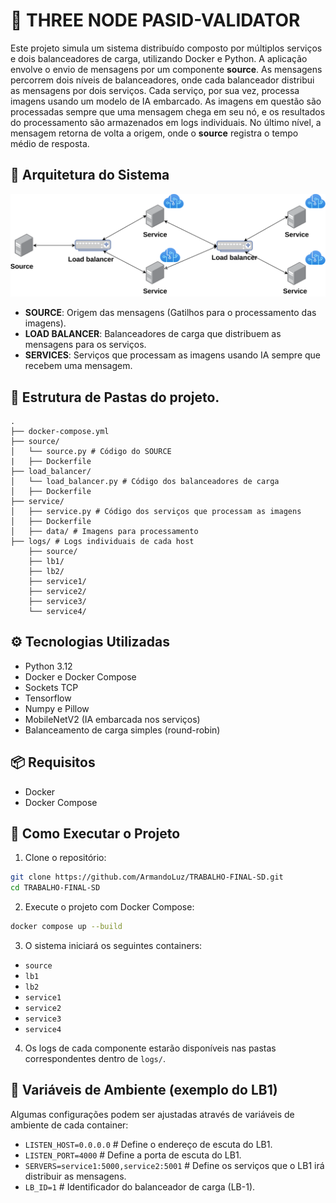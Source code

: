 # 🧠 THREE NODE PASID-VALIDATOR

Este projeto simula um sistema distribuído composto por múltiplos serviços e 
dois balanceadores de carga, utilizando Docker e Python. A aplicação envolve o 
envio de mensagens por um componente **source**. As mensagens percorrem dois níveis 
de balanceadores, onde cada balanceador distribui as mensagens por dois serviços.
Cada serviço, por sua vez, processa imagens usando um modelo de IA embarcado. As imagens em
questão são processadas sempre que uma mensagem chega em seu nó, e os resultados do
processamento são armazenados em logs individuais. No último nível, a mensagem 
retorna de volta a origem, onde o **source** registra o tempo médio de resposta.

## 📌 Arquitetura do Sistema

![Arquitetura do SD](assets/pasid.png)

- **SOURCE**: Origem das mensagens (Gatilhos para o processamento das imagens).
- **LOAD BALANCER**: Balanceadores de carga que distribuem as mensagens para os serviços.
- **SERVICES**: Serviços que processam as imagens usando IA sempre que recebem uma mensagem.

## 📁 Estrutura de Pastas do projeto.

```
.
├── docker-compose.yml
├── source/
│   └── source.py # Código do SOURCE 
|   ├── Dockerfile
├── load_balancer/
│   └── load_balancer.py # Código dos balanceadores de carga
│   ├── Dockerfile
├── service/
│   ├── service.py # Código dos serviços que processam as imagens
│   ├── Dockerfile
│   ├── data/ # Imagens para processamento
├── logs/ # Logs individuais de cada host
    ├── source/
    ├── lb1/
    ├── lb2/
    ├── service1/
    ├── service2/
    ├── service3/
    └── service4/
```

## ⚙️ Tecnologias Utilizadas

- Python 3.12
- Docker e Docker Compose
- Sockets TCP
- Tensorflow
- Numpy e Pillow
- MobileNetV2 (IA embarcada nos serviços)
- Balanceamento de carga simples (round-robin)

## 📦 Requisitos

- Docker
- Docker Compose

## 🚀 Como Executar o Projeto

1. Clone o repositório:

```bash
git clone https://github.com/ArmandoLuz/TRABALHO-FINAL-SD.git
cd TRABALHO-FINAL-SD
```

2. Execute o projeto com Docker Compose:

```bash
docker compose up --build
```

3. O sistema iniciará os seguintes containers:

- `source`
- `lb1`
- `lb2`
- `service1`
- `service2`
- `service3`
- `service4`

4. Os logs de cada componente estarão disponíveis nas pastas correspondentes dentro de `logs/`.

## 🔧 Variáveis de Ambiente (exemplo do LB1)
Algumas configurações podem ser ajustadas através de variáveis de ambiente de cada container:

- `LISTEN_HOST=0.0.0.0` # Define o endereço de escuta do LB1.
- `LISTEN_PORT=4000` # Define a porta de escuta do LB1.
- `SERVERS=service1:5000,service2:5001` # Define os serviços que o LB1 irá distribuir as mensagens.
- `LB_ID=1` # Identificador do balanceador de carga (LB-1).

